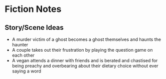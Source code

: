 Fiction Notes
===

Story/Scene Ideas
---

* A murder victim of a ghost becomes a ghost themselves and haunts the haunter
* A couple takes out their frustration by playing the question game on each other
* A vegan attends a dinner with friends and is berated and chastised for being preachy and
  overbearing about their dietary choice without ever saying a word
